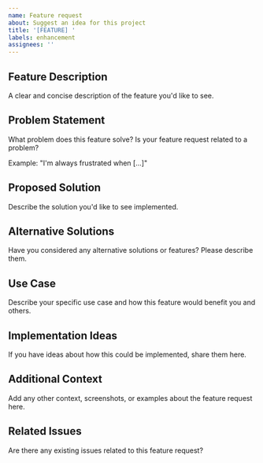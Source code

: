 ```yaml
---
name: Feature request
about: Suggest an idea for this project
title: '[FEATURE] '
labels: enhancement
assignees: ''
---
```


## Feature Description

A clear and concise description of the feature you'd like to see.

## Problem Statement

What problem does this feature solve? Is your feature request related to a problem?

Example: "I'm always frustrated when [...]"

## Proposed Solution

Describe the solution you'd like to see implemented.

## Alternative Solutions

Have you considered any alternative solutions or features? Please describe them.

## Use Case

Describe your specific use case and how this feature would benefit you and others.

## Implementation Ideas

If you have ideas about how this could be implemented, share them here.

## Additional Context

Add any other context, screenshots, or examples about the feature request here.

## Related Issues

Are there any existing issues related to this feature request?
